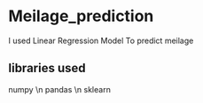 # Meilage_prediction
I used Linear Regression Model To predict meilage
## libraries used 
numpy \n
pandas \n
sklearn

